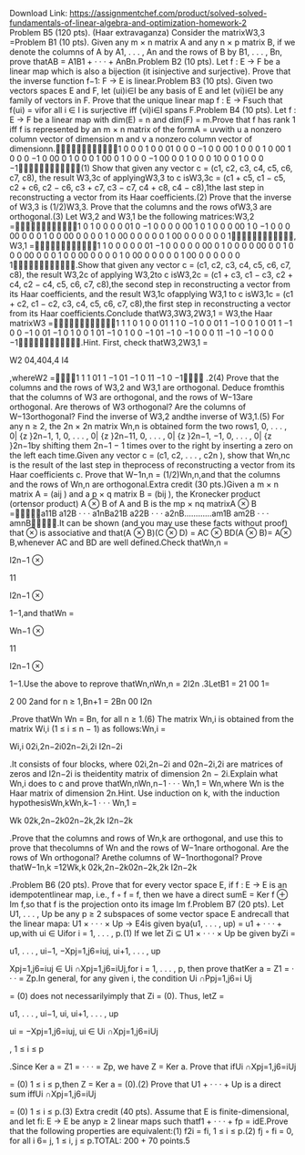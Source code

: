 Download Link: https://assignmentchef.com/product/solved-solved-fundamentals-of-linear-algebra-and-optimization-homework-2
<br>
Problem B5 (120 pts). (Haar extravaganza) Consider the matrixW3,3 =Problem B1 (10 pts). Given any m × n matrix A and any n × p matrix B, if we denote the columns of A by A1, . . . , An and the rows of B by B1, . . . , Bn, prove thatAB = A1B1 + · · · + AnBn.Problem B2 (10 pts). Let f : E → F be a linear map which is also a bijection (it isinjective and surjective). Prove that the inverse function f−1: F → E is linear.Problem B3 (10 pts). Given two vectors spaces E and F, let (ui)i∈I be any basis of E and let (vi)i∈I be any family of vectors in F. Prove that the unique linear map f : E → Fsuch that f(ui) = vifor all i ∈ I is surjective iff (vi)i∈I spans F.Problem B4 (10 pts). Let f : E → F be a linear map with dim(E) = n and dim(F) = m.Prove that f has rank 1 iff f is represented by an m × n matrix of the formA = uvwith u a nonzero column vector of dimension m and v a nonzero column vector of dimensionn.1 0 0 0 1 0 0 01 0 0 0 −1 0 0 00 1 0 0 0 1 0 00 1 0 0 0 −1 0 00 0 1 0 0 0 1 00 0 1 0 0 0 −1 00 0 0 1 0 0 0 10 0 0 1 0 0 0 −1(1) Show that given any vector c = (c1, c2, c3, c4, c5, c6, c7, c8), the result W3,3c of applyingW3,3 to c isW3,3c = (c1 + c5, c1 − c5, c2 + c6, c2 − c6, c3 + c7, c3 − c7, c4 + c8, c4 − c8),1the last step in reconstructing a vector from its Haar coefficients.(2) Prove that the inverse of W3,3 is (1/2)W3,3. Prove that the columns and the rows ofW3,3 are orthogonal.(3) Let W3,2 and W3,1 be the following matrices:W3,2 =1 0 1 0 0 0 0 01 0 −1 0 0 0 0 00 1 0 1 0 0 0 00 1 0 −1 0 0 0 00 0 0 0 1 0 0 00 0 0 0 0 1 0 00 0 0 0 0 0 1 00 0 0 0 0 0 0 1, W3,1 =1 1 0 0 0 0 0 01 −1 0 0 0 0 0 00 0 1 0 0 0 0 00 0 0 1 0 0 0 00 0 0 0 1 0 0 00 0 0 0 0 1 0 00 0 0 0 0 0 1 00 0 0 0 0 0 0 1.Show that given any vector c = (c1, c2, c3, c4, c5, c6, c7, c8), the result W3,2c of applying W3,2to c isW3,2c = (c1 + c3, c1 − c3, c2 + c4, c2 − c4, c5, c6, c7, c8),the second step in reconstructing a vector from its Haar coefficients, and the result W3,1c ofapplying W3,1 to c isW3,1c = (c1 + c2, c1 − c2, c3, c4, c5, c6, c7, c8),the first step in reconstructing a vector from its Haar coefficients.Conclude thatW3,3W3,2W3,1 = W3,the Haar matrixW3 =1 1 1 0 1 0 0 01 1 1 0 −1 0 0 01 1 −1 0 0 1 0 01 1 −1 0 0 −1 0 01 −1 0 1 0 0 1 01 −1 0 1 0 0 −1 01 −1 0 −1 0 0 0 11 −1 0 −1 0 0 0 −1.Hint. First, check thatW3,2W3,1 =

W2 04,404,4 I4

,whereW2 =1 1 1 01 1 −1 01 −1 0 11 −1 0 −1 .2(4) Prove that the columns and the rows of W3,2 and W3,1 are orthogonal. Deduce fromthis that the columns of W3 are orthogonal, and the rows of W−13are orthogonal. Are therows of W3 orthogonal? Are the columns of W−13orthogonal? Find the inverse of W3,2 andthe inverse of W3,1.(5) For any n ≥ 2, the 2n × 2n matrix Wn,n is obtained form the two rows1, 0, . . . , 0| {z }2n−1, 1, 0, . . . , 0| {z }2n−11, 0, . . . , 0| {z }2n−1, −1, 0, . . . , 0| {z }2n−1by shifting them 2n−1 − 1 times over to the right by inserting a zero on the left each time.Given any vector c = (c1, c2, . . . , c2n ), show that Wn,nc is the result of the last step in theprocess of reconstructing a vector from its Haar coefficients c. Prove that W−1n,n = (1/2)Wn,n,and that the columns and the rows of Wn,n are orthogonal.Extra credit (30 pts.)Given a m × n matrix A = (aij ) and a p × q matrix B = (bij ), the Kronecker product (ortensor product) A ⊗ B of A and B is the mp × nq matrixA ⊗ B =a11B a12B · · · a1nBa21B a22B · · · a2nB............am1B am2B · · · amnB.It can be shown (and you may use these facts without proof) that ⊗ is associative and that(A ⊗ B)(C ⊗ D) = AC ⊗ BD(A ⊗ B)= A⊗ B,whenever AC and BD are well defined.Check thatWn,n =

I2n−1 ⊗

11

I2n−1 ⊗

1−1,and thatWn =

Wn−1 ⊗

11

I2n−1 ⊗

1−1.Use the above to reprove thatWn,nWn,n = 2I2n .3LetB1 = 21 00 1=

2 00 2and for n ≥ 1,Bn+1 = 2Bn 00 I2n

.Prove thatWn Wn = Bn, for all n ≥ 1.(6) The matrix Wn,i is obtained from the matrix Wi,i (1 ≤ i ≤ n − 1) as follows:Wn,i =

Wi,i 02i,2n−2i02n−2i,2i I2n−2i

.It consists of four blocks, where 02i,2n−2i and 02n−2i,2i are matrices of zeros and I2n−2i is theidentity matrix of dimension 2n − 2i.Explain what Wn,i does to c and prove thatWn,nWn,n−1 · · · Wn,1 = Wn,where Wn is the Haar matrix of dimension 2n.Hint. Use induction on k, with the induction hypothesisWn,kWn,k−1 · · · Wn,1 =

Wk 02k,2n−2k02n−2k,2k I2n−2k

.Prove that the columns and rows of Wn,k are orthogonal, and use this to prove that thecolumns of Wn and the rows of W−1nare orthogonal. Are the rows of Wn orthogonal? Arethe columns of W−1northogonal? Prove thatW−1n,k =12Wk,k 02k,2n−2k02n−2k,2k I2n−2k

.Problem B6 (20 pts). Prove that for every vector space E, if f : E → E is an idempotentlinear map, i.e., f ◦ f = f, then we have a direct sumE = Ker f ⊕ Im f,so that f is the projection onto its image Im f.Problem B7 (20 pts). Let U1, . . . , Up be any p ≥ 2 subspaces of some vector space E andrecall that the linear mapa: U1 × · · · × Up → E4is given bya(u1, . . . , up) = u1 + · · · + up,with ui ∈ Uifor i = 1, . . . , p.(1) If we let Zi ⊆ U1 × · · · × Up be given byZi =

u1, . . . , ui−1, −Xpj=1,j6=iuj, ui+1, . . . , up

Xpj=1,j6=iuj ∈ Ui ∩Xpj=1,j6=iUj,for i = 1, . . . , p, then prove thatKer a = Z1 = · · · = Zp.In general, for any given i, the condition Ui ∩Ppj=1,j6=i Uj

= (0) does not necessarilyimply that Zi = (0). Thus, letZ =

u1, . . . , ui−1, ui, ui+1, . . . , up

ui = −Xpj=1,j6=iuj, ui ∈ Ui ∩Xpj=1,j6=iUj

, 1 ≤ i ≤ p

.Since Ker a = Z1 = · · · = Zp, we have Z = Ker a. Prove that ifUi ∩Xpj=1,j6=iUj

= (0) 1 ≤ i ≤ p,then Z = Ker a = (0).(2) Prove that U1 + · · · + Up is a direct sum iffUi ∩Xpj=1,j6=iUj

= (0) 1 ≤ i ≤ p.(3) Extra credit (40 pts). Assume that E is finite-dimensional, and let fi: E → E be anyp ≥ 2 linear maps such thatf1 + · · · + fp = idE.Prove that the following properties are equivalent:(1) f2i = fi, 1 ≤ i ≤ p.(2) fj ◦ fi = 0, for all i 6= j, 1 ≤ i, j ≤ p.TOTAL: 200 + 70 points.5